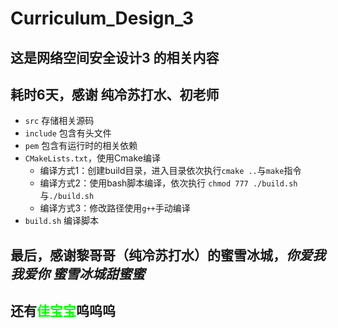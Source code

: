# Curriculum_Design_3
## 这是网络空间安全设计3 的相关内容
## 耗时6天，感谢 纯冷苏打水、初老师 
+ `src` 存储相关源码
+ `include` 包含有头文件
+ `pem` 包含有运行时的相关依赖
+ `CMakeLists.txt`，使用Cmake编译
  + 编译方式1：创建build目录，进入目录依次执行`cmake ..`与`make`指令
  + 编译方式2：使用bash脚本编译，依次执行 `chmod 777 ./build.sh`与`./build.sh`
  + 编译方式3：修改路径使用`g++`手动编译
+ `build.sh` 编译脚本 
## 最后，感谢黎哥哥（纯冷苏打水）的蜜雪冰城，*你爱我 我爱你 蜜雪冰城甜蜜蜜*
## 还有<font color="#00ff00">佳宝宝</font>呜呜呜
